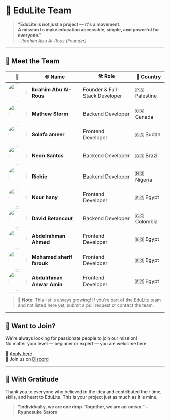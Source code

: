 # 🌟 EduLite Team

> **"EduLite is not just a project — it's a movement.  
> A mission to make education accessible, simple, and powerful for everyone."**  
> – *Ibrahim Abu Al-Rous (Founder)*

---

## 👥 Meet the Team

| 👤 | 🌐 Name | 🛠️ Role | 📍 Country |
|----|--------|---------|------------|
| [<img src="https://github.com/ibrahim-sisar.png" width="60" height="60" style="border-radius:50%"/>](https://github.com/ibrahim-sisar) | **Ibrahim Abu Al-Rous** | Founder & Full-Stack Developer | 🇵🇸 Palestine |
| [<img src="https://github.com/smattymatty.png" width="60" height="60" style="border-radius:50%"/>](https://github.com/smattymatty) | **Mathew Storm** | Backend Developer | 🇨🇦 Canada |
| [<img src="https://github.com/slaftamyr.png" width="60" height="60" style="border-radius:50%"/>](https://github.com/slaftamyr) | **Solafa ameer** | Frontend Developer | 🇸🇩 Sudan |
| [<img src="https://github.com/neon-ventura.png" width="60" height="60" style="border-radius:50%"/>](https://github.com/neon-ventura) | **Neon Santos** | Backend Developer | 🇧🇷 Brazil |
| [<img src="https://github.com/PacifistaPx0.png" width="60" height="60" style="border-radius:50%"/>](https://github.com/PacifistaPx0) | **Richie** | Backend Developer | 🇳🇬 Nigeria |
| [<img src="https://github.com/nourHany1.png" width="60" height="60" style="border-radius:50%"/>](https://github.com/nourHany1) | **Nour hany** | Frontend Developer | 🇪🇬 Egypt |
| [<img src="https://github.com/Zay-M3.png" width="60" height="60" style="border-radius:50%"/>](https://github.com/Zay-M3) | **David Betancout** | Backend Developer | 🇨🇴 Colombia |
| [<img src="https://github.com/AbdElRahman9786.png" width="60" height="60" style="border-radius:50%"/>](https://github.com/AbdElRahman9786) | **Abdelrahman Ahmed** | Frontend Developer | 🇪🇬 Egypt |
| [<img src="https://github.com/Mohamed-sherif-2002.png" width="60" height="60" style="border-radius:50%"/>](https://github.com/Mohamed-sherif-2002) | **Mohamed sherif farouk** | Frontend Developer | 🇪🇬 Egypt |
| [<img src="https://github.com/abdoanwar404.png" width="60" height="60" style="border-radius:50%"/>](https://github.com/abdoanwar404) | **Abdulrhman Anwar Amin** | Frontend Developer | 🇪🇬 Egypt |

> 📝 **Note:** This list is always growing! If you're part of the EduLite team and not listed here yet, submit a pull request or contact the team.

---

## 🤝 Want to Join?

We're always looking for passionate people to join our mission!  
No matter your level — beginner or expert — you are welcome here.

🎯 [Apply here](https://forms.gle/JEvKtqbzcEJiVV7d6)  
💬 Join us on [Discord](https://discord.gg/phXnxX2dD4)

---

## 💚 With Gratitude

Thank you to everyone who believed in the idea and contributed their time, skills, and heart to EduLite. This is your project just as much as it is mine.

> **"Individually, we are one drop. Together, we are an ocean." – Ryunosuke Satoro**
